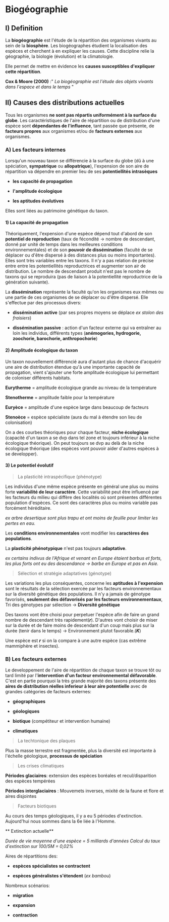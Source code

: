 # Biogéographie 

## I) Definition

La **biogéographie** est l'étude de la répartition des organismes vivants au sein de la **biosphère**. Les biogéographes étudient la localisation des espèces et cherchent à en expliquer les causes. Cette discipline relie la géographie, la biologie (évolution) et la climatologie.

Elle permet de mettre en évidence les **causes susceptibles d'expliquer cette répartition**.

**Cox & Moore (2000)** :" *La biogéographie est l'étude des objets vivants dans l'espace et dans le temps* "

## II) Causes des distributions actuelles

Tous les organismes **ne sont pas répartis uniformément à la surface du globe**. Les caractéristiques de l'aire de répartition ou de distribution d'une espèce sont **dépendantes de l'influence**, tant passée que présente, de **facteurs propres** aux organismes et/ou de **facteurs externes** aux organismes. 

### A) Les facteurs internes 

Lorsqu'un nouveau taxon se différencie à la surface du globe (dû à une spéciation, **sympatrique** ou **allopatrique**), l'expension de son aire de répartition va dépendre en premier lieu de ses **potentiellités intrasèques**

* **les capacité de propagation**

* **l'amplitude écologique**

* **les aptitudes évolutives**

Elles sont liées au patrimoine génétique du taxon.

#### 1) La capacité de propagation

Théoriquement, l'expension d'une espèce dépend tout d'abord de son **potentiel de reproduction** (taux de fécondité -> nombre de descendant, donné par unité de temps dans les meilleures conditions environnementales) et de son **pouvoir de dissémination** (faculté de se déplacer ou d'être dispersé à des distances plus ou moins importantes). Elles sont très variables entre les taxons.
Il n'y a pas relation de précise entre entre les potentiellités reproductrices et augmenter son air de distribution.
Le nombre de descendant produit n'est pas le nombre de taxons qui se reproduira (pas de liaison à la potentiellité reproductrice de la génération suivante).

La **dissémination** représente la faculté qu'on les organismes eux mêmes ou une partie de ces organismes de se déplacer ou d'être dispersé. Elle s'effectue par des processus divers:

* **dissémination active** (par ses propres moyens se déplace *ex stolon des fraisiers*)

* **dissémination passive** : action d'un facteur externe qui va entraîner au loin les individus, différents types (**anémogories, hydrogorie, zoochorie, barochorie, anthropochorie**)

#### 2) Amplitude écologique du taxon

Un taxon nouvellement différencié aura d'autant plus de chance d'acquérir une aire de distribution étendue qu'à une importante capacité de propagation, vient s'ajouter une forte amplitude écologique lui permettant de coloniser différents habitats.

**Eurytherme** = amplitude écologique grande au niveau de la température

**Stenotherme** = amplitude faible pour la température

**Euryèce** = amplitude d'une espèce large dans beaucoup de facteurs

**Stenoèce** = espèce spécialiste (aura du mal à étendre son lieu de colonisation)

On a des courbes théoriques pour chaque facteur, **niche écologique** (capacité d'un taxon a se dvp dans tel zone et toujours inférieur à la niche écologique théorique). On peut toujours se dvp au delà de la niche écologique théorique (des espèces vont pouvoir aider d'autres espèces à se developper).


#### 3) Le potentiel évolutif

> La plasticité intraspécifique (phénotype)

Les individus d'une même espèce présente en général une plus ou moins forte **variabilité de leur caractère**. Cette variabilité peut être influencé par les facteurs du milieu qui diffère des localités où sont présentes différentes population d'espèces. Ce sont des caractères plus ou moins variable pas forcément héréditaire. 

*ex arbre desertique sont plus trapu et ont moins de feuille pour limiter les pertes en eau.*

Les **conditions environnementales** vont modifier les **caractères des populations**.

La **plasticité phénotypique** n'est pas toujours **adaptative**.

*ex certains indivus de l'Afrique et venant en Europe étaient barbus et forts, les plus forts ont eu des descendance -> barbe en Europe et pas en Asie.*

> Sélection et stratégie adaptatives (génotype)

Les variations les plus conséquentes, concerne les **aptitudes à l'expension** sont le résultats de la sélection exercée par les facteurs environnementaux sur la diversité génétique des populations. Il n'y a jamais de génotype favorisés, **seulement des défavorisés par les facteurs environnementaux**, Tri des génotypes par sélection -> **Diversité génétique**

Des taxons vont être choisi pour perpetuer l'espèce afin de faire un grand nombre de descendant très rapidement(**_r_**). D'autres vont choisir de miser sur la durée et de faire moins de descendant d'un coup mais plus sur la durée (tenir dans le temps) -> Environnement plutot favorable.(**_K_**)

Une espèce est **_r_** si on la compare à une autre espèce (cas extrême mammiphère et insectes).

### B) Les facteurs externes

Le developpement de l'aire de répartition de chaque taxon se trouve tôt ou tard limité par l'**intervention d'un facteur environnemental défavorable**. C'est en partie pourquoi la très grande majorité des taxons présente des **aires de distribution réelles inferieur à leur aire potentielle** avec de grandes catégories de facteurs externes:

* **géographiques**

* **géologiques**

* **biotique** (compétiteur et intervention humaine)

* **climatiques**

> La techtonique des plaques

Plus la masse terrestre est fragmentée, plus la diversité est importante à l'échelle géologique, **processus de spéciation**

> Les crises climatiques

**Périodes glaciaires**: extension des espèces boréales et recul/disparition des espèces tempérées

**Périodes interglaciaires** : Mouvemets inverses, mixité de la faune et flore et aires disjointes

> Facteurs biotiques

Au cours des temps géologiques, il y a eu 5 périodes d'extinction.
Aujourd'hui nous sommes dans la 6e liée à l'Homme. 

** Extinction actuelle**

*Durée de vie moyenne d'une espèce = 5 milliards d'années
Calcul du taux d'extinction sur 100/5M = 0,02%*

Aires de répartitions des:

* **espèces spécialistes se contractent**

* **espèces généralistes s'étendent** (*ex bambou*)

Nombreux scénarios:

* **migration**

* **expansion**

* **contraction**
